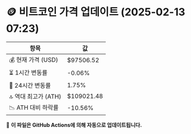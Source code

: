 # 🪙 비트코인 가격 업데이트 (2025-02-13 07:23)

| 항목                | 값 |
|--------------------|----------------|
| 💰 현재 가격 (USD) | $97506.52 |
| ⏳ 1시간 변동률    | -0.06% |
| 📆 24시간 변동률   | 1.75% |
| 🔝 역대 최고가 (ATH) | $109021.48 |
| 📉 ATH 대비 하락률 | -10.56% |

🔄 **이 파일은 GitHub Actions에 의해 자동으로 업데이트됩니다.**
